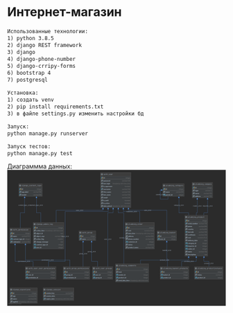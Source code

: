 # Интернет-магазин #
```
Использованные технологии:
1) python 3.8.5
2) django REST framework
3) django 
4) django-phone-number
5) django-crripy-forms
6) bootstrap 4
7) postgresql
```
```
Установка:
1) создать venv
2) pip install requirements.txt
3) в файле settings.py изменить настройки бд
```
```
Запуск:
python manage.py runserver
```
```
Запуск тестов:
python manage.py test
```
Диаграммма данных:
![Database diagram](Database_Diagram.png)
